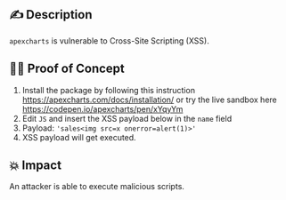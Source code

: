 ## :writing_hand: Description

`apexcharts` is vulnerable to Cross-Site Scripting (XSS).

## :male_detective: Proof of Concept

1. Install the package by following this instruction https://apexcharts.com/docs/installation/ or try the live sandbox here https://codepen.io/apexcharts/pen/xYqyYm
2. Edit `JS` and insert the XSS payload below in the `name` field
3. Payload: `'sales<img src=x onerror=alert(1)>'`
4. XSS payload will get executed.

## :boom: Impact

An attacker is able to execute malicious scripts.
